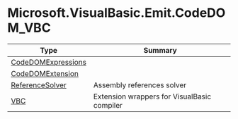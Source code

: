 ﻿
# Microsoft.VisualBasic.Emit.CodeDOM_VBC

|Type|Summary|
|----|-------|
|[CodeDOMExpressions](./CodeDOMExpressions.md)||
|[CodeDOMExtension](./CodeDOMExtension.md)||
|[ReferenceSolver](./ReferenceSolver.md)|Assembly references solver|
|[VBC](./VBC.md)|Extension wrappers for VisualBasic compiler|

